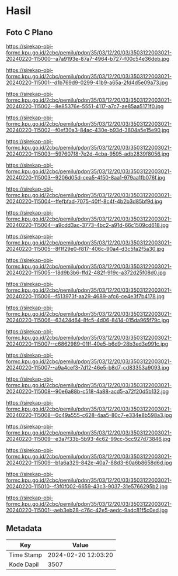 # Hasil

## Foto C Plano

https://sirekap-obj-formc.kpu.go.id/2cbc/pemilu/pdpr/35/03/12/20/03/3503122003021-20240220-115000--a7a9193e-87a7-4964-b727-f00c54e36deb.jpg

https://sirekap-obj-formc.kpu.go.id/2cbc/pemilu/pdpr/35/03/12/20/03/3503122003021-20240220-115001--d1b769d9-0299-41b9-a65a-2fd4d5e09a73.jpg

https://sirekap-obj-formc.kpu.go.id/2cbc/pemilu/pdpr/35/03/12/20/03/3503122003021-20240220-115002--8e85376e-5551-4117-a7c7-ae85aa5171f0.jpg

https://sirekap-obj-formc.kpu.go.id/2cbc/pemilu/pdpr/35/03/12/20/03/3503122003021-20240220-115002--f0ef30a3-84ac-430e-b93d-3804a5e15e90.jpg

https://sirekap-obj-formc.kpu.go.id/2cbc/pemilu/pdpr/35/03/12/20/03/3503122003021-20240220-115003--597607f8-7e2d-4cba-9595-adb2839f8056.jpg

https://sirekap-obj-formc.kpu.go.id/2cbc/pemilu/pdpr/35/03/12/20/03/3503122003021-20240220-115003--9206d05d-cea5-4f50-8aa1-979aa1fb076f.jpg

https://sirekap-obj-formc.kpu.go.id/2cbc/pemilu/pdpr/35/03/12/20/03/3503122003021-20240220-115004--ffefbfad-7075-40ff-8c4f-4b2b3d85bf9d.jpg

https://sirekap-obj-formc.kpu.go.id/2cbc/pemilu/pdpr/35/03/12/20/03/3503122003021-20240220-115004--a9cdd3ac-3773-4bc2-a91d-66c1509cd618.jpg

https://sirekap-obj-formc.kpu.go.id/2cbc/pemilu/pdpr/35/03/12/20/03/3503122003021-20240220-115005--8f1f29e0-f817-406c-90a4-d3c5fa2f5a30.jpg

https://sirekap-obj-formc.kpu.go.id/2cbc/pemilu/pdpr/35/03/12/20/03/3503122003021-20240220-115005--18d9b3b6-ffd2-482f-919c-a372d25f08d0.jpg

https://sirekap-obj-formc.kpu.go.id/2cbc/pemilu/pdpr/35/03/12/20/03/3503122003021-20240220-115006--f513973f-aa29-4689-afc6-ce4e3f7b4178.jpg

https://sirekap-obj-formc.kpu.go.id/2cbc/pemilu/pdpr/35/03/12/20/03/3503122003021-20240220-115006--63424d64-8fc5-4d06-8414-015da965f79c.jpg

https://sirekap-obj-formc.kpu.go.id/2cbc/pemilu/pdpr/35/03/12/20/03/3503122003021-20240220-115007--c6862989-01ff-40e5-b6d9-28b3ed3e991c.jpg

https://sirekap-obj-formc.kpu.go.id/2cbc/pemilu/pdpr/35/03/12/20/03/3503122003021-20240220-115007--a9a4cef3-7d12-46e5-b8d7-cd83353a9093.jpg

https://sirekap-obj-formc.kpu.go.id/2cbc/pemilu/pdpr/35/03/12/20/03/3503122003021-20240220-115008--90e6a88b-c518-4a88-acd5-a72f20d5b132.jpg

https://sirekap-obj-formc.kpu.go.id/2cbc/pemilu/pdpr/35/03/12/20/03/3503122003021-20240220-115008--0c49a555-c628-4aa5-80c7-e334e8b598a3.jpg

https://sirekap-obj-formc.kpu.go.id/2cbc/pemilu/pdpr/35/03/12/20/03/3503122003021-20240220-115009--e3a7f33b-5b93-4c62-99cc-5cc927d73846.jpg

https://sirekap-obj-formc.kpu.go.id/2cbc/pemilu/pdpr/35/03/12/20/03/3503122003021-20240220-115009--b1a6a329-842e-40a7-88d3-60a6b8658d6d.jpg

https://sirekap-obj-formc.kpu.go.id/2cbc/pemilu/pdpr/35/03/12/20/03/3503122003021-20240220-115010--f3f0f002-6659-43c3-9037-31e5766295b2.jpg

https://sirekap-obj-formc.kpu.go.id/2cbc/pemilu/pdpr/35/03/12/20/03/3503122003021-20240220-115001--aeb3eb28-c76c-42e5-aedc-9adc81f5c0ed.jpg


## Metadata

| Key        | Value               |
| ---------- | ------------------- |
| Time Stamp | 2024-02-20 12:03:20 |
| Kode Dapil | 3507                |



